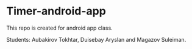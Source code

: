 # Timer-android-app
This repo is created for android app class.

Students: Aubakirov Tokhtar, Duisebay Aryslan and Magazov Suleiman.

